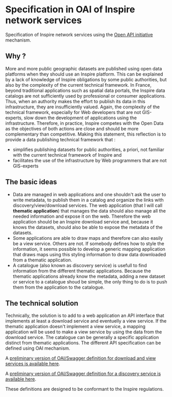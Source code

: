 # Specification in OAI of Inspire network services

Specification of Inspire network services using the [Open API initiative](https://www.openapis.org/) mechanism.

## Why ?

More and more public geographic datasets are published using open data platforms when they should use an Inspire platform.
This can be explained by a lack of knowledge of Inspire obligations by some public authorities, but also by the complexity of the current technical framework.
In France, beyond traditional applications such as spatial data portals, the Inspire data catalogs are not sufficiently used by professional or consumer applications.
Thus, when an authority makes the effort to publish its data in this infrastructure, they are insufficiently valued. Again, the complexity of the technical framework, especially for Web developers that are not GIS-experts, slow down the development of applications using the infrastructure.
Therefore, in practice, Inspire competes with the Open Data as the objectives of both actions are close and should be more complementary than competitive.
  Making this statement, this reflection is to provide a data publishing technical framework that :
  * simplifies publishing datasets for public authorities, a priori, not familiar with the current technical framework of Inspire and
  * facilitates the use of the infrastructure by Web programmers that are not GIS-experts

## The basic ideas

* Data are managed in web applications and one shouldn't ask the user to write metadata, to publish them in a catalog
  and organize the links with discovery/view/download services.
  The web application (that I will call **thematic application**) that manages the data should also manage all the needed
  information and expose it on the web.
  Therefore the web application should be an Inspire download service
  and, because it knows the datasets, should also be able to expose the metadata of the datasets.
* Some applications are able to draw maps and therefore can also easily be a view service.
  Others are not. If somebody defines how to style the information, it seems possible to develop a generic mapping
  application that draws maps using this styling information to draw data downloaded from a thematic application.
* A catalogue (also known as discovery service) is usefull to find information from the different thematic applications.
  Because the thematic applications already know the metadata, adding a new dataset or service to a catalogue shoud be
  simple, the only thing to do is to push them from the application to the catalogue.

## The technical solution

Technically, the solution is to add to a web application an API interface that implements at least a download service
and eventuelly a view service.
If the thematic application doesn't implement a view service, a mapping application will be used to make a view service
by using the data from the download service.
The catalogue can be generally a specific application distinct from thematic applications.
The different API specification can be defined using OAI mechanism.

A [preliminary version of OAI/Swagger definition for download and view services is available here](https://app.swaggerhub.com/apis/benoitdavidfr/inspireinoai).

A [preliminary version of OAI/Swagger definition for a discovery service is available here](https://app.swaggerhub.com/apis/benoitdavidfr/discoveryinoai).

These definitions are designed to be conformant to the Inspire regulations.
